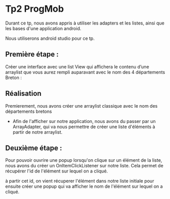 # Tp2 ProgMob

Durant ce tp, nous avons appris à utiliser les adapters et les listes, ainsi que les bases d'une application android.

Nous utiliserons android studio pour ce tp.

## Première étape : 
Créer une interface avec une list View qui affichera le contenu d’une arraylist que
vous aurez rempli auparavant avec le nom des 4 départements Breton : 

## Réalisation

Premierement, nous avons créer une arraylist classique avec le nom des départements bretons


- Afin de l'afficher sur notre application, nous avons du passer par un ArrayAdapter, qui va nous permettre de créer une liste d'éléments à partir de notre arraylist. 


## Deuxième étape :

Pour pouvoir ouvrire une popup lorsqu'on clique sur un élément de la liste, nous avons du créer un OnItemClickListener sur notre liste. Cela permet de récupérer l'id de l'élément sur lequel on a cliqué.

à partir cet id, on vient récuperer l'élément dans notre liste initiale pour ensuite créer une popup qui va afficher le nom de l'élément sur lequel on a cliqué.


